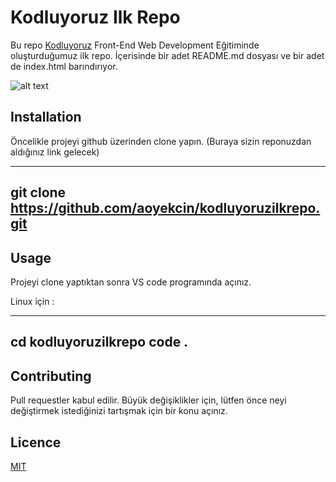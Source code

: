 # Kodluyoruz Ilk Repo

Bu repo [Kodluyoruz](https://www.kodluyoruz.org/) Front-End Web Development Eğitiminde oluşturduğumuz ilk repo. İçerisinde bir adet README.md dosyası ve bir adet de index.html barındırıyor.

![alt text](iamge.png)

## Installation

Öncelikle projeyi github üzerinden clone yapın. (Buraya sizin reponuzdan aldığınız link gelecek)

---
git clone https://github.com/aoyekcin/kodluyoruzilkrepo.git
---

## Usage

Projeyi clone yaptıktan sonra VS code programında açınız.

Linux için :

---
cd kodluyoruzilkrepo
code .
---

## Contributing

Pull requestler kabul edilir. Büyük değişiklikler için, lütfen önce neyi değiştirmek istediğinizi tartışmak için bir konu açınız.

## Licence

[MIT](https://choosealicense.com/licenses/mit/)